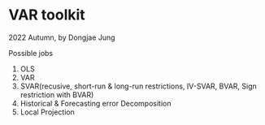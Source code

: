 # VAR toolkit

2022 Autumn, by Dongjae Jung

Possible jobs
1. OLS
2. VAR
3. SVAR(recusive, short-run & long-run restrictions, IV-SVAR, BVAR, Sign restriction with BVAR)
4. Historical & Forecasting error Decomposition
5. Local Projection
